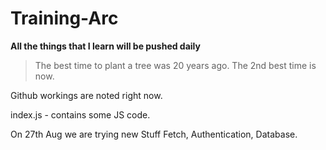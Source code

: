 # Training-Arc

**All the things that I learn will be pushed daily**

> The best time to plant a tree was 20 years ago.
> The 2nd best time is now.

Github workings are noted right now.

index.js - contains some JS code.

On 27th Aug we are trying new Stuff Fetch, Authentication, Database.

